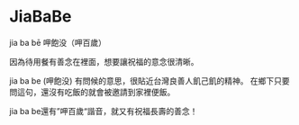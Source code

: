 JiaBaBe
=======

jia ba bē 呷飽没（呷百歲）

因為待用餐有善念在裡面，想要讓祝福的意念很清晰。

jia ba be (呷飽没) 有問候的意思，很貼近台灣良善人飢己飢的精神。
在鄉下只要問這句，還沒有吃飯的就會被邀請到家裡便飯。

jia ba be還有”呷百歲“諧音，就又有祝福長壽的善念！

